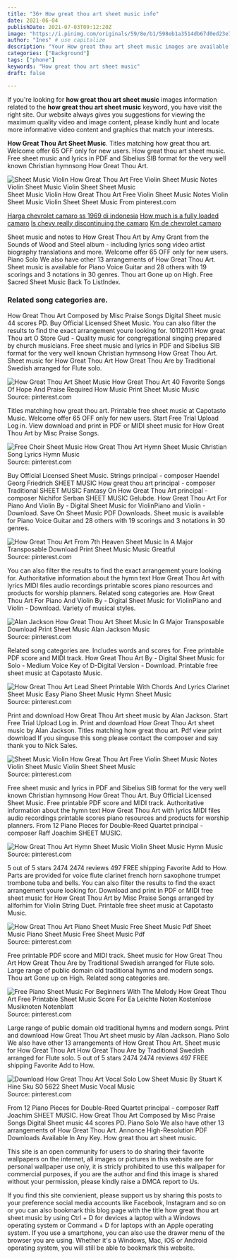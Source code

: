 ```yaml
---
title: "36+ How great thou art sheet music info"
date: 2021-06-04
publishDate: 2021-07-03T09:12:20Z
image: "https://i.pinimg.com/originals/59/8e/b1/598eb1a3514db67d0ed23e7c7b032528.jpg"
author: "Ines" # use capitalize
description: "Your How great thou art sheet music images are available in this site. How great thou art sheet music are a topic that is being searched for and liked by netizens today. You can Download the How great thou art sheet music files here. Download all royalty-free photos and vectors."
categories: ["Background"]
tags: ["phone"]
keywords: "How great thou art sheet music"
draft: false

---
```


If you're looking for **how great thou art sheet music** images information related to the **how great thou art sheet music** keyword, you have visit the right  site.  Our website always  gives you  suggestions  for viewing  the maximum  quality video and image  content, please kindly hunt and locate more informative video content and graphics  that match your interests.

**How Great Thou Art Sheet Music**. Titles matching how great thou art. Welcome offer 65 OFF only for new users. How great thou art sheet music. Free sheet music and lyrics in PDF and Sibelius SIB format for the very well known Christian hymnsong How Great Thou Art.

![Sheet Music Violin How Great Thou Art Free Violin Sheet Music Notes Violin Sheet Music Violin Sheet Sheet Music](https://i.pinimg.com/originals/a2/ff/cf/a2ffcfe5e76fc1daa508679e5475f3c3.png "Sheet Music Violin How Great Thou Art Free Violin Sheet Music Notes Violin Sheet Music Violin Sheet Sheet Music")
Sheet Music Violin How Great Thou Art Free Violin Sheet Music Notes Violin Sheet Music Violin Sheet Sheet Music From pinterest.com

[Harga chevrolet camaro ss 1969 di indonesia](/harga-chevrolet-camaro-ss-1969-di-indonesia/)
[How much is a fully loaded camaro](/how-much-is-a-fully-loaded-camaro/)
[Is chevy really discontinuing the camaro](/is-chevy-really-discontinuing-the-camaro/)
[Km de chevrolet camaro](/km-de-chevrolet-camaro/)

Sheet music and notes to How Great Thou Art by Amy Grant from the Sounds of Wood and Steel album - including lyrics song video artist biography translations and more. Welcome offer 65 OFF only for new users. Piano Solo We also have other 13 arrangements of How Great Thou Art. Sheet music is available for Piano Voice Guitar and 28 others with 19 scorings and 3 notations in 30 genres. Thou art Gone up on High. Free Sacred Sheet Music Back To ListIndex.

### Related song categories are.

How Great Thou Art Composed by Misc Praise Songs Digital Sheet music 44 scores PD. Buy Official Licensed Sheet Music. You can also filter the results to find the exact arrangement youre looking for. 10112011 How great Thou art O Store Gud - Quality music for congregational singing prepared by church musicians. Free sheet music and lyrics in PDF and Sibelius SIB format for the very well known Christian hymnsong How Great Thou Art. Sheet music for How Great Thou Art How Great Thou Are by Traditional Swedish arranged for Flute solo.


![How Great Thou Art Sheet Music How Great Thou Art 40 Favorite Songs Of Hope And Praise Required How Music Print Sheet Music Music](https://i.pinimg.com/originals/5c/62/f5/5c62f566480e2add162b0b4f3efef50d.jpg "How Great Thou Art Sheet Music How Great Thou Art 40 Favorite Songs Of Hope And Praise Required How Music Print Sheet Music Music")
Source: pinterest.com

Titles matching how great thou art. Printable free sheet music at Capotasto Music. Welcome offer 65 OFF only for new users. Start Free Trial Upload Log in. View download and print in PDF or MIDI sheet music for How Great Thou Art by Misc Praise Songs.

![Free Choir Sheet Music How Great Thou Art Hymn Sheet Music Christian Song Lyrics Hymn Music](https://i.pinimg.com/originals/25/ba/22/25ba229fbdd7c6fa5b7a4acd76d34fba.jpg "Free Choir Sheet Music How Great Thou Art Hymn Sheet Music Christian Song Lyrics Hymn Music")
Source: pinterest.com

Buy Official Licensed Sheet Music. Strings principal - composer Haendel Georg Friedrich SHEET MUSIC How great thou art principal - composer Traditional SHEET MUSIC Fantasy On How Great Thou Art principal - composer Nichifor Serban SHEET MUSIC Gelubde. How Great Thou Art For Piano And Violin By - Digital Sheet Music for ViolinPiano and Violin - Download. Save On Sheet Music PDF Downloads. Sheet music is available for Piano Voice Guitar and 28 others with 19 scorings and 3 notations in 30 genres.

![How Great Thou Art From 7th Heaven Sheet Music In A Major Transposable Download Print Sheet Music Music Greatful](https://i.pinimg.com/originals/a6/ee/be/a6eebe9796ddc7475bb4f4eb33475a4d.gif "How Great Thou Art From 7th Heaven Sheet Music In A Major Transposable Download Print Sheet Music Music Greatful")
Source: pinterest.com

You can also filter the results to find the exact arrangement youre looking for. Authoritative information about the hymn text How Great Thou Art with lyrics MIDI files audio recordings printable scores piano resources and products for worship planners. Related song categories are. How Great Thou Art For Piano And Violin By - Digital Sheet Music for ViolinPiano and Violin - Download. Variety of musical styles.

![Alan Jackson How Great Thou Art Sheet Music In G Major Transposable Download Print Sheet Music Alan Jackson Music](https://i.pinimg.com/originals/27/f9/9d/27f99dd74244d7f5130095bffe0ca250.gif "Alan Jackson How Great Thou Art Sheet Music In G Major Transposable Download Print Sheet Music Alan Jackson Music")
Source: pinterest.com

Related song categories are. Includes words and scores for. Free printable PDF score and MIDI track. How Great Thou Art By - Digital Sheet Music for Solo - Medium Voice Key of D-Digital Version - Download. Printable free sheet music at Capotasto Music.

![How Great Thou Art Lead Sheet Printable With Chords And Lyrics Clarinet Sheet Music Easy Piano Sheet Music Hymn Sheet Music](https://i.pinimg.com/originals/5c/95/5b/5c955bc2cd43abab95ae2e76b2a42439.jpg "How Great Thou Art Lead Sheet Printable With Chords And Lyrics Clarinet Sheet Music Easy Piano Sheet Music Hymn Sheet Music")
Source: pinterest.com

Print and download How Great Thou Art sheet music by Alan Jackson. Start Free Trial Upload Log in. Print and download How Great Thou Art sheet music by Alan Jackson. Titles matching how great thou art. Pdf view print download If you singuse this song please contact the composer and say thank you to Nick Sales.

![Sheet Music Violin How Great Thou Art Free Violin Sheet Music Notes Violin Sheet Music Violin Sheet Sheet Music](https://i.pinimg.com/originals/a2/ff/cf/a2ffcfe5e76fc1daa508679e5475f3c3.png "Sheet Music Violin How Great Thou Art Free Violin Sheet Music Notes Violin Sheet Music Violin Sheet Sheet Music")
Source: pinterest.com

Free sheet music and lyrics in PDF and Sibelius SIB format for the very well known Christian hymnsong How Great Thou Art. Buy Official Licensed Sheet Music. Free printable PDF score and MIDI track. Authoritative information about the hymn text How Great Thou Art with lyrics MIDI files audio recordings printable scores piano resources and products for worship planners. From 12 Piano Pieces for Double-Reed Quartet principal - composer Raff Joachim SHEET MUSIC.

![How Great Thou Art Hymn Sheet Music Violin Sheet Music Hymn Music](https://i.pinimg.com/originals/89/3f/5e/893f5e0e237a266b39efe9bda65b6d90.jpg "How Great Thou Art Hymn Sheet Music Violin Sheet Music Hymn Music")
Source: pinterest.com

5 out of 5 stars 2474 2474 reviews 497 FREE shipping Favorite Add to How. Parts are provided for voice flute clarinet french horn saxophone trumpet trombone tuba and bells. You can also filter the results to find the exact arrangement youre looking for. Download and print in PDF or MIDI free sheet music for How Great Thou Art by Misc Praise Songs arranged by allforhim for Violin String Duet. Printable free sheet music at Capotasto Music.

![How Great Thou Art Piano Sheet Music Free Sheet Music Pdf Sheet Music Piano Sheet Music Free Sheet Music Pdf](https://i.pinimg.com/originals/db/9d/03/db9d039f6a7b251def48fc6516f2e86d.jpg "How Great Thou Art Piano Sheet Music Free Sheet Music Pdf Sheet Music Piano Sheet Music Free Sheet Music Pdf")
Source: pinterest.com

Free printable PDF score and MIDI track. Sheet music for How Great Thou Art How Great Thou Are by Traditional Swedish arranged for Flute solo. Large range of public domain old traditional hymns and modern songs. Thou art Gone up on High. Related song categories are.

![Free Piano Sheet Music For Beginners With The Melody How Great Thou Art Free Printable Sheet Music Score For Ea Leichte Noten Kostenlose Musiknoten Notenblatt](https://i.pinimg.com/originals/1e/ea/95/1eea95eadc0ae006920c1ec690c2f809.png "Free Piano Sheet Music For Beginners With The Melody How Great Thou Art Free Printable Sheet Music Score For Ea Leichte Noten Kostenlose Musiknoten Notenblatt")
Source: pinterest.com

Large range of public domain old traditional hymns and modern songs. Print and download How Great Thou Art sheet music by Alan Jackson. Piano Solo We also have other 13 arrangements of How Great Thou Art. Sheet music for How Great Thou Art How Great Thou Are by Traditional Swedish arranged for Flute solo. 5 out of 5 stars 2474 2474 reviews 497 FREE shipping Favorite Add to How.

![Download How Great Thou Art Vocal Solo Low Sheet Music By Stuart K Hine Sku S0 5622 Sheet Music Vocal Music](https://i.pinimg.com/originals/59/8e/b1/598eb1a3514db67d0ed23e7c7b032528.jpg "Download How Great Thou Art Vocal Solo Low Sheet Music By Stuart K Hine Sku S0 5622 Sheet Music Vocal Music")
Source: pinterest.com

From 12 Piano Pieces for Double-Reed Quartet principal - composer Raff Joachim SHEET MUSIC. How Great Thou Art Composed by Misc Praise Songs Digital Sheet music 44 scores PD. Piano Solo We also have other 13 arrangements of How Great Thou Art. Annonce High-Resolution PDF Downloads Available In Any Key. How great thou art sheet music.

This site is an open community for users to do sharing their favorite wallpapers on the internet, all images or pictures in this website are for personal wallpaper use only, it is stricly prohibited to use this wallpaper for commercial purposes, if you are the author and find this image is shared without your permission, please kindly raise a DMCA report to Us.

If you find this site convienient, please support us by sharing this posts to your preference social media accounts like Facebook, Instagram and so on or you can also bookmark this blog page with the title how great thou art sheet music by using Ctrl + D for devices a laptop with a Windows operating system or Command + D for laptops with an Apple operating system. If you use a smartphone, you can also use the drawer menu of the browser you are using. Whether it's a Windows, Mac, iOS or Android operating system, you will still be able to bookmark this website.
